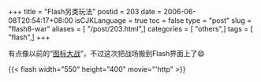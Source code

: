 +++
title = "Flash另类玩法"
postid = 203
date = 2006-06-08T20:54:17+08:00
isCJKLanguage = true
toc = false
type = "post"
slug = "flash8-war"
aliases = [ "/post/203.html",]
categories = [ "others",]
tags = [ "flash",]
+++


有点像以前的“[图标大战](http://flash.haha365.com/flash_34/20050415093955.htm)”，不过这次把战场搬到Flash界面上了:smile:  

{{< flash width="550" height="400" movie="'http" >}}

